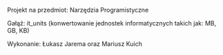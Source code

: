 Projekt na przedmiot: Narzędzia Programistyczne

Gałąź: it_units (konwertowanie jednostek informatycznych takich jak: MB, GB, KB)

Wykonanie:
Łukasz Jarema oraz Mariusz Kuich
